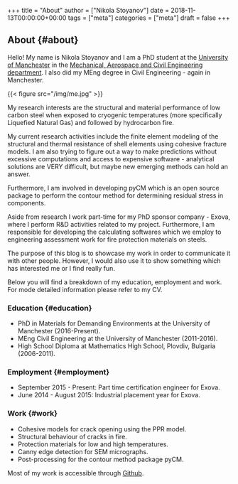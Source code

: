 +++
title = "About"
author = ["Nikola Stoyanov"]
date = 2018-11-13T00:00:00+00:00
tags = ["meta"]
categories = ["meta"]
draft = false
+++

## About {#about}

Hello! My name is Nikola Stoyanov and I am a PhD student at the
[University of Manchester](http://www.manchester.ac.uk/) in the [Mechanical, Aerospace and Civil
Engineering department](http://www.mace.manchester.ac.uk/). I also did my MEng degree in Civil
Engineering - again in Manchester.

{{< figure src="/img/me.jpg" >}}

My research interests are the structural and material performance of
low carbon steel when exposed to cryogenic temperatures (more
specifically Liquefied Natural Gas) and followed by hydrocarbon fire.

My current research activities include the finite element modeling of
the structural and thermal resistance of shell elements using cohesive
fracture models. I am also trying to figure out a way to make
predictions without excessive computations and access to expensive
software - analytical solutions are VERY difficult, but maybe new
emerging methods can hold an answer.

Furthermore, I am involved in developing pyCM which is an open source
package to perform the contour method for determining residual stress
in components.

Aside from research I work part-time for my PhD sponsor company -
Exova, where I perform R&D activities related to my
project. Furthermore, I am responsible for developing the calculating
softwares which we employ to engineering assessment work for fire
protection materials on steels.

The purpose of this blog is to showcase my work in order to
communicate it with other people. However, I would also use it to show
something which has interested me or I find really fun.

Below you will find a breakdown of my education, employment and work.
For mode detailed information please refer to my CV.


### Education {#education}

-   PhD in Materials for Demanding Environments at the University of
    Manchester (2016-Present).
-   MEng Civil Engineering at the University of Manchester (2011-2016).
-   High School Diploma at Mathematics High School, Plovdiv, Bulgaria  (2006-2011).


### Employment {#employment}

-   September 2015 - Present: Part time certification engineer for Exova.
-   June 2014 - August 2015: Industrial placement year for Exova.


### Work {#work}

-   Cohesive models for crack opening using the PPR model.
-   Structural behaviour of cracks in fire.
-   Protection materials for low and high temperatures.
-   Canny edge detection for SEM micrographs.
-   Post-processing for the contour method package pyCM.

Most of my work is accessible through [Github](https://github.com/NikStoyanov).
